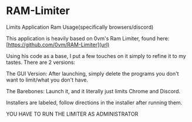 # RAM-Limiter
Limits Application Ram Usage(specifically browsers/discord)

This application is heavily based on 0vm's Ram Limiter, found here: [https://github.com/0vm/RAM-Limiter](url) 


Using his code as a base, I put a few touches on it simply to refine it to my tastes. There are 2 versions:

The GUI Version: After launching, simply delete the programs you don't want to limit/what you don't have.

The Barebones: Launch it, and it literally just limits Chrome and Discord.




Installers are labeled, follow directions in the installer after running them.



YOU HAVE TO RUN THE LIMITER AS ADMINISTRATOR
